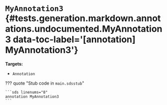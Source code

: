 [//]: # (DO NOT EDIT THIS FILE DIRECTLY. Instead, edit the corresponding stub file and execute `npm run docs:api`.)

# <code class="doc-symbol doc-symbol-annotation"></code> `MyAnnotation3` {#tests.generation.markdown.annotations.undocumented.MyAnnotation3 data-toc-label='[annotation] MyAnnotation3'}

**Targets:**

- `Annotation`

??? quote "Stub code in `main.sdsstub`"

    ```sds linenums="8"
    annotation MyAnnotation3
    ```
